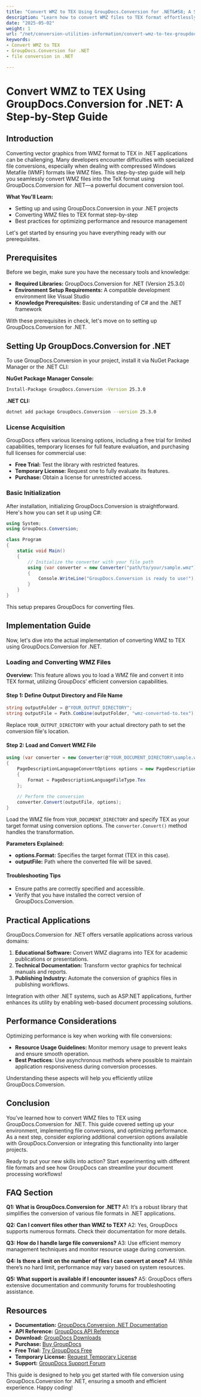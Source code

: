 ```yaml
---
title: "Convert WMZ to TEX Using GroupDocs.Conversion for .NET&#58; A Step-by-Step Guide"
description: "Learn how to convert WMZ files to TEX format effortlessly using GroupDocs.Conversion for .NET. This guide covers setup, implementation, and optimization tips."
date: "2025-05-02"
weight: 1
url: "/net/conversion-utilities-information/convert-wmz-to-tex-groupdocs-dotnet-guide/"
keywords:
- Convert WMZ to TEX
- GroupDocs.Conversion for .NET
- file conversion in .NET

---
```



# Convert WMZ to TEX Using GroupDocs.Conversion for .NET: A Step-by-Step Guide

## Introduction

Converting vector graphics from WMZ format to TEX in .NET applications can be challenging. Many developers encounter difficulties with specialized file conversions, especially when dealing with compressed Windows Metafile (WMF) formats like WMZ files. This step-by-step guide will help you seamlessly convert WMZ files into the TeX format using GroupDocs.Conversion for .NET—a powerful document conversion tool.

**What You'll Learn:**
- Setting up and using GroupDocs.Conversion in your .NET projects
- Converting WMZ files to TEX format step-by-step
- Best practices for optimizing performance and resource management

Let's get started by ensuring you have everything ready with our prerequisites.

## Prerequisites

Before we begin, make sure you have the necessary tools and knowledge:
- **Required Libraries:** GroupDocs.Conversion for .NET (Version 25.3.0)
- **Environment Setup Requirements:** A compatible development environment like Visual Studio
- **Knowledge Prerequisites:** Basic understanding of C# and the .NET framework

With these prerequisites in check, let's move on to setting up GroupDocs.Conversion for .NET.

## Setting Up GroupDocs.Conversion for .NET

To use GroupDocs.Conversion in your project, install it via NuGet Package Manager or the .NET CLI:

**NuGet Package Manager Console:**
```bash
Install-Package GroupDocs.Conversion -Version 25.3.0
```

**.NET CLI:**
```bash
dotnet add package GroupDocs.Conversion --version 25.3.0
```

### License Acquisition

GroupDocs offers various licensing options, including a free trial for limited capabilities, temporary licenses for full feature evaluation, and purchasing full licenses for commercial use:
- **Free Trial:** Test the library with restricted features.
- **Temporary License:** Request one to fully evaluate its features.
- **Purchase:** Obtain a license for unrestricted access.

### Basic Initialization

After installation, initializing GroupDocs.Conversion is straightforward. Here's how you can set it up using C#:

```csharp
using System;
using GroupDocs.Conversion;

class Program
{
    static void Main()
    {
        // Initialize the converter with your file path
        using (var converter = new Converter("path/to/your/sample.wmz"))
        {
            Console.WriteLine("GroupDocs.Conversion is ready to use!");
        }
    }
}
```

This setup prepares GroupDocs for converting files.

## Implementation Guide

Now, let's dive into the actual implementation of converting WMZ to TEX using GroupDocs.Conversion for .NET.

### Loading and Converting WMZ Files

**Overview:** This feature allows you to load a WMZ file and convert it into TEX format, utilizing GroupDocs’ efficient conversion capabilities.

#### Step 1: Define Output Directory and File Name

```csharp
string outputFolder = @"YOUR_OUTPUT_DIRECTORY";
string outputFile = Path.Combine(outputFolder, "wmz-converted-to.tex");
```

Replace `YOUR_OUTPUT_DIRECTORY` with your actual directory path to set the conversion file's location.

#### Step 2: Load and Convert WMZ File

```csharp
using (var converter = new Converter(@"YOUR_DOCUMENT_DIRECTORY\sample.wmz"))
{
    PageDescriptionLanguageConvertOptions options = new PageDescriptionLanguageConvertOptions 
    {
        Format = PageDescriptionLanguageFileType.Tex
    };
    
    // Perform the conversion
    converter.Convert(outputFile, options);
}
```

Load the WMZ file from `YOUR_DOCUMENT_DIRECTORY` and specify TEX as your target format using conversion options. The `converter.Convert()` method handles the transformation.

**Parameters Explained:**
- **options.Format:** Specifies the target format (TEX in this case).
- **outputFile:** Path where the converted file will be saved.

#### Troubleshooting Tips

- Ensure paths are correctly specified and accessible.
- Verify that you have installed the correct version of GroupDocs.Conversion.

## Practical Applications

GroupDocs.Conversion for .NET offers versatile applications across various domains:
1. **Educational Software:** Convert WMZ diagrams into TEX for academic publications or presentations.
2. **Technical Documentation:** Transform vector graphics for technical manuals and reports.
3. **Publishing Industry:** Automate the conversion of graphics files in publishing workflows.

Integration with other .NET systems, such as ASP.NET applications, further enhances its utility by enabling web-based document processing solutions.

## Performance Considerations

Optimizing performance is key when working with file conversions:
- **Resource Usage Guidelines:** Monitor memory usage to prevent leaks and ensure smooth operation.
- **Best Practices:** Use asynchronous methods where possible to maintain application responsiveness during conversion processes.

Understanding these aspects will help you efficiently utilize GroupDocs.Conversion.

## Conclusion

You’ve learned how to convert WMZ files to TEX using GroupDocs.Conversion for .NET. This guide covered setting up your environment, implementing file conversions, and optimizing performance. As a next step, consider exploring additional conversion options available with GroupDocs.Conversion or integrating this functionality into larger projects.

Ready to put your new skills into action? Start experimenting with different file formats and see how GroupDocs can streamline your document processing workflows!

## FAQ Section

**Q1: What is GroupDocs.Conversion for .NET?**
A1: It’s a robust library that simplifies the conversion of various file formats in .NET applications.

**Q2: Can I convert files other than WMZ to TEX?**
A2: Yes, GroupDocs supports numerous formats. Check their documentation for more details.

**Q3: How do I handle large file conversions?**
A3: Use efficient memory management techniques and monitor resource usage during conversion.

**Q4: Is there a limit on the number of files I can convert at once?**
A4: While there’s no hard limit, performance may vary based on system resources.

**Q5: What support is available if I encounter issues?**
A5: GroupDocs offers extensive documentation and community forums for troubleshooting assistance.

## Resources
- **Documentation:** [GroupDocs.Conversion .NET Documentation](https://docs.groupdocs.com/conversion/net/)
- **API Reference:** [GroupDocs API Reference](https://reference.groupdocs.com/conversion/net/)
- **Download:** [GroupDocs Downloads](https://releases.groupdocs.com/conversion/net/)
- **Purchase:** [Buy GroupDocs](https://purchase.groupdocs.com/buy)
- **Free Trial:** [Try GroupDocs Free](https://releases.groupdocs.com/conversion/net/)
- **Temporary License:** [Request Temporary License](https://purchase.groupdocs.com/temporary-license/)
- **Support:** [GroupDocs Support Forum](https://forum.groupdocs.com/c/conversion/10)

This guide is designed to help you get started with file conversion using GroupDocs.Conversion for .NET, ensuring a smooth and efficient experience. Happy coding!

